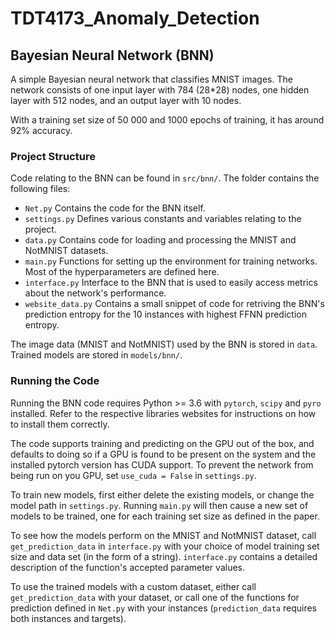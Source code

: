 # TDT4173_Anomaly_Detection

## Bayesian Neural Network (BNN)

A simple Bayesian neural network that classifies MNIST images. The network consists of one input layer with 784 (28*28) nodes, one hidden layer with 512 nodes, and an output layer with 10 nodes. 

With a training set size of 50 000 and 1000 epochs of training, it has around 92% accuracy. 

### Project Structure
Code relating to the BNN can be found in `src/bnn/`. The folder contains the following files:
* `Net.py` Contains the code for the BNN itself. 
* `settings.py` Defines various constants and variables relating to the project.
* `data.py` Contains code for loading and processing the MNIST and NotMNIST datasets. 
* `main.py` Functions for setting up the environment for training networks. Most of the hyperparameters are defined here. 
* `interface.py` Interface to the BNN that is used to easily access metrics about the network's performance.
* `website_data.py` Contains a small snippet of code for retriving the BNN's prediction entropy for the 10 instances with highest FFNN prediction entropy.

The image data (MNIST and NotMNIST) used by the BNN is stored in `data`. Trained models are stored in `models/bnn/`. 

### Running the Code
Running the BNN code requires Python >= 3.6 with `pytorch`, `scipy` and `pyro` installed. Refer to the respective libraries websites for instructions on how to install them correctly. 

The code supports training and predicting on the GPU out of the box, and defaults to doing so if a GPU is found to be present on the system and the installed pytorch version has CUDA support. To prevent the network from being run on you GPU, set `use_cuda = False` in `settings.py`.

To train new models, first either delete the existing models, or change the model path in `settings.py`. Running `main.py` will then cause a new set of models to be trained, one for each training set size as defined in the paper. 

To see how the models perform on the MNIST and NotMNIST dataset, call `get_prediction_data` in `interface.py` with your choice of model training set size and data set (in the form of a string). `interface.py` contains a detailed description of the function's accepted parameter values. 

To use the trained models with a custom dataset, either call `get_prediction_data` with your dataset, or call one of the functions for prediction defined in `Net.py` with your instances (`prediction_data` requires both instances and targets).
